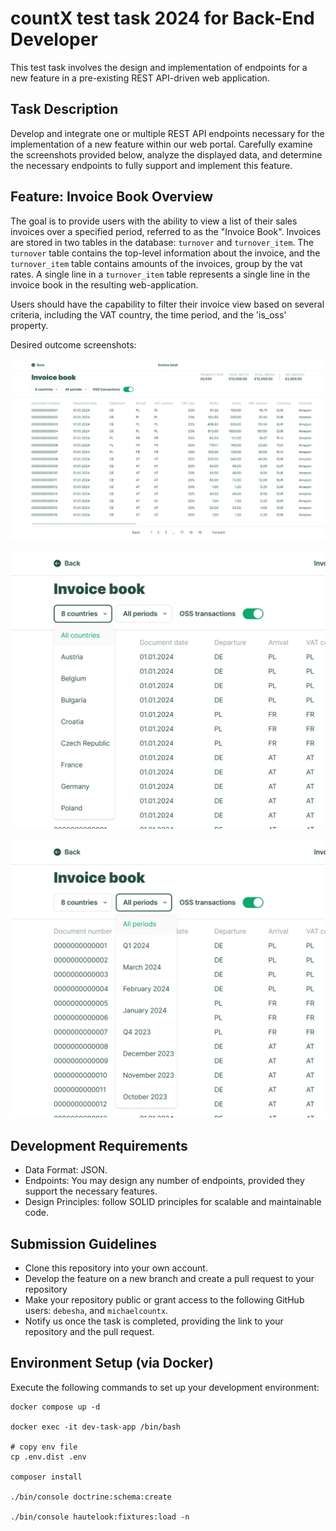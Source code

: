 # countX test task 2024 for Back-End Developer

This test task involves the design and implementation of endpoints for a new feature in a pre-existing REST API-driven
web application.

## Task Description

Develop and integrate one or multiple REST API endpoints necessary for the implementation of a new feature within our
web portal. Carefully examine the screenshots provided below, analyze the displayed data, and determine the necessary
endpoints to fully support and implement this feature.

## Feature: Invoice Book Overview

The goal is to provide users with the ability to view a list of their sales invoices over a specified
period, referred to as the "Invoice Book".
Invoices are stored in two tables in the database: `turnover` and `turnover_item`. The `turnover` table contains the
top-level information about the invoice, and the `turnover_item` table contains amounts of the invoices, group by the
vat rates. A single line in a `turnover_item` table represents a single line in the invoice book in the resulting
web-application.

Users should have the capability to filter their invoice view based on several criteria, including the VAT country,
the time period, and the 'is_oss' property.

Desired outcome screenshots:

![Invoice Book](https://github.com/countxvat/dev-task/blob/63db8efb0814af1ccda86fd1ec191cdc485686d2/public/img/invoice_book_example.png?raw=true)

![Countries Dropdown](https://github.com/countxvat/dev-task/blob/63db8efb0814af1ccda86fd1ec191cdc485686d2/public/img/invoice_book_example_countries.png?raw=true)

![Periods Dropdown](https://github.com/countxvat/dev-task/blob/63db8efb0814af1ccda86fd1ec191cdc485686d2/public/img/invoice_book_example_periods.png?raw=true)

## Development Requirements

- Data Format: JSON.
- Endpoints: You may design any number of endpoints, provided they support the necessary features.
- Design Principles: follow SOLID principles for scalable and maintainable code.

## Submission Guidelines

- Clone this repository into your own account.
- Develop the feature on a new branch and create a pull request to your repository
- Make your repository public or grant access to the following GitHub users: `debesha`, and `michaelcountx`.
- Notify us once the task is completed, providing the link to your repository and the pull request.

## Environment Setup (via Docker)

Execute the following commands to set up your development environment:

```
docker compose up -d

docker exec -it dev-task-app /bin/bash

# copy env file
cp .env.dist .env

composer install

./bin/console doctrine:schema:create

./bin/console hautelook:fixtures:load -n
```
